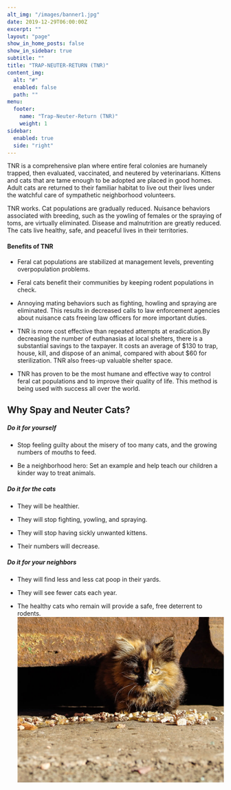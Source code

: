 ```yaml
---
alt_img: "/images/banner1.jpg"
date: 2019-12-29T06:00:00Z
excerpt: ""
layout: "page"
show_in_home_posts: false
show_in_sidebar: true
subtitle: ""
title: "TRAP-NEUTER-RETURN (TNR)"
content_img:
  alt: "#"
  enabled: false
  path: ""
menu:
  footer:
    name: "Trap-Neuter-Return (TNR)"
    weight: 1
sidebar:
  enabled: true
  side: "right"
---
```



TNR is a comprehensive plan where entire feral colonies are humanely trapped, then evaluated, vaccinated, and neutered by veterinarians. Kittens and cats that are tame enough to be adopted are placed in good homes. Adult cats are returned to their familiar habitat to live out their lives under the watchful care of sympathetic neighborhood volunteers.

TNR works. Cat populations are gradually reduced. Nuisance behaviors associated with breeding, such as the yowling of females or the spraying of toms, are virtually eliminated. Disease and malnutrition are greatly reduced. The cats live healthy, safe, and peaceful lives in their territories.

#### Benefits of TNR

*   Feral cat populations are stabilized at management levels, preventing overpopulation problems.
    
*   Feral cats benefit their communities by keeping rodent populations in check.
    
*   Annoying mating behaviors such as fighting, howling and spraying are eliminated. This results in decreased calls to law enforcement agencies about nuisance cats freeing law officers for more important duties.
    
*   TNR is more cost effective than repeated attempts at eradication.By decreasing the number of euthanasias at local shelters, there is a substantial savings to the taxpayer. It costs an average of $130 to trap, house, kill, and dispose of an animal, compared with about $60 for sterilization. TNR also frees-up valuable shelter space.
    
*   TNR has proven to be the most humane and effective way to control feral cat populations and to improve their quality of life. This method is being used with success all over the world.
    

## Why Spay and Neuter Cats?

##### Do it for yourself

*   Stop feeling guilty about the misery of too many cats, and the growing numbers of mouths to feed.
    
*   Be a neighborhood hero: Set an example and help teach our children a kinder way to treat animals.
    

##### Do it for the cats

*   They will be healthier.
    
*   They will stop fighting, yowling, and spraying.
    
*   They will stop having sickly unwanted kittens.
    
*   Their numbers will decrease.
    

##### Do it for your neighbors

*   They will find less and less cat poop in their yards.
    
*   They will see fewer cats each year.
    
*   The healthy cats who remain will provide a safe, free deterrent to rodents.![](/static/images/11.jpg)